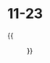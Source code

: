 # 11-23


<!--more-->
{{<figure src="https://jiangbao-1258001083.cos.ap-shanghai.myqcloud.com/family01.jpg" title="虚度三十年华，但收获了最好的礼物">}}

